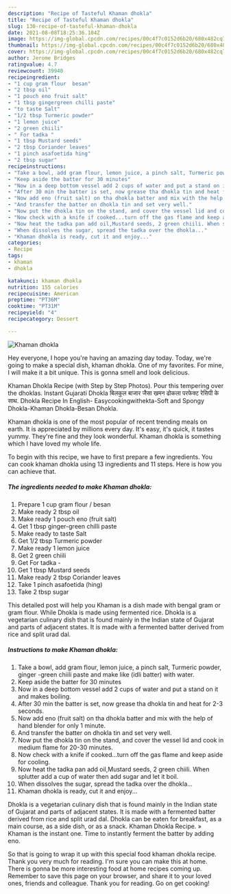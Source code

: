 ```yaml
---
description: "Recipe of Tasteful Khaman dhokla"
title: "Recipe of Tasteful Khaman dhokla"
slug: 130-recipe-of-tasteful-khaman-dhokla
date: 2021-08-08T18:25:36.104Z
image: https://img-global.cpcdn.com/recipes/00c4f7c0152d6b20/680x482cq70/khaman-dhokla-recipe-main-photo.jpg
thumbnail: https://img-global.cpcdn.com/recipes/00c4f7c0152d6b20/680x482cq70/khaman-dhokla-recipe-main-photo.jpg
cover: https://img-global.cpcdn.com/recipes/00c4f7c0152d6b20/680x482cq70/khaman-dhokla-recipe-main-photo.jpg
author: Jerome Bridges
ratingvalue: 4.7
reviewcount: 39940
recipeingredient:
- "1 cup gram flour  besan"
- "2 tbsp oil"
- "1 pouch eno fruit salt"
- "1 tbsp gingergreen chilli paste"
- "to taste Salt"
- "1/2 tbsp Turmeric powder"
- "1 lemon juice"
- "2 green chiili"
- " For tadka "
- "1 tbsp Mustard seeds"
- "2 tbsp Coriander leaves"
- "1 pinch asafoetida hing"
- "2 tbsp sugar"
recipeinstructions:
- "Take a bowl, add gram flour, lemon juice, a pinch salt, Turmeric powder, ginger -green chiili paste and make like (idli batter) with water."
- "Keep aside the batter for 30 minutes"
- "Now in a deep bottom vessel add 2 cups of water and put a stand on it and makes boiling."
- "After 30 min the batter is set, now grease tha dhokla tin and heat for 2-3 seconds."
- "Now add eno (fruit salt) on tha dhokla batter and mix with the help of hand blender for only 1 minute."
- "And transfer the batter on dhokla tin and set very well."
- "Now put the dhokla tin on the stand, and cover the vessel lid and cook in medium flame for 20-30 minutes."
- "Now check with a knife if cooked...turn off the gas flame and keep aside for cooling."
- "Now heat the tadka pan add oil,Mustard seeds, 2 green chiili. When splutter add a cup of water then add sugar and let it boil."
- "When dissolves the sugar, spread the tadka over the dhokla..."
- "Khaman dhokla is ready, cut it and enjoy..."
categories:
- Recipe
tags:
- khaman
- dhokla

katakunci: khaman dhokla 
nutrition: 155 calories
recipecuisine: American
preptime: "PT36M"
cooktime: "PT31M"
recipeyield: "4"
recipecategory: Dessert

---
```



![Khaman dhokla](https://img-global.cpcdn.com/recipes/00c4f7c0152d6b20/680x482cq70/khaman-dhokla-recipe-main-photo.jpg)

Hey everyone, I hope you're having an amazing day today. Today, we're going to make a special dish, khaman dhokla. One of my favorites. For mine, I will make it a bit unique. This is gonna smell and look delicious.

Khaman Dhokla Recipe (with Step by Step Photos). Pour this tempering over the dhoklas. Instant Gujarati Dhokla बिलकुल बाजार जैसा खमन ढोकला परफेक्ट रेसिपी के साथ. Dhokla Recipe In English- Easycookingwithekta-Soft and Spongy Dhokla-Khaman Dhokla-Besan Dhokla.

Khaman dhokla is one of the most popular of recent trending meals on earth. It is appreciated by millions every day. It's easy, it's quick, it tastes yummy. They're fine and they look wonderful. Khaman dhokla is something which I have loved my whole life.


To begin with this recipe, we have to first prepare a few ingredients. You can cook khaman dhokla using 13 ingredients and 11 steps. Here is how you can achieve that.

<!--inarticleads1-->

##### The ingredients needed to make Khaman dhokla:

1. Prepare 1 cup gram flour / besan
1. Make ready 2 tbsp oil
1. Make ready 1 pouch eno (fruit salt)
1. Get 1 tbsp ginger-green chilli paste
1. Make ready to taste Salt
1. Get 1/2 tbsp Turmeric powder
1. Make ready 1 lemon juice
1. Get 2 green chiili
1. Get  For tadka -
1. Get 1 tbsp Mustard seeds
1. Make ready 2 tbsp Coriander leaves
1. Take 1 pinch asafoetida (hing)
1. Take 2 tbsp sugar


This detailed post will help you Khaman is a dish made with bengal gram or gram flour. While Dhokla is made using fermented rice. Dhokla is a vegetarian culinary dish that is found mainly in the Indian state of Gujarat and parts of adjacent states. It is made with a fermented batter derived from rice and split urad dal. 

<!--inarticleads2-->

##### Instructions to make Khaman dhokla:

1. Take a bowl, add gram flour, lemon juice, a pinch salt, Turmeric powder, ginger -green chiili paste and make like (idli batter) with water.
1. Keep aside the batter for 30 minutes
1. Now in a deep bottom vessel add 2 cups of water and put a stand on it and makes boiling.
1. After 30 min the batter is set, now grease tha dhokla tin and heat for 2-3 seconds.
1. Now add eno (fruit salt) on tha dhokla batter and mix with the help of hand blender for only 1 minute.
1. And transfer the batter on dhokla tin and set very well.
1. Now put the dhokla tin on the stand, and cover the vessel lid and cook in medium flame for 20-30 minutes.
1. Now check with a knife if cooked...turn off the gas flame and keep aside for cooling.
1. Now heat the tadka pan add oil,Mustard seeds, 2 green chiili. When splutter add a cup of water then add sugar and let it boil.
1. When dissolves the sugar, spread the tadka over the dhokla...
1. Khaman dhokla is ready, cut it and enjoy...


Dhokla is a vegetarian culinary dish that is found mainly in the Indian state of Gujarat and parts of adjacent states. It is made with a fermented batter derived from rice and split urad dal. Dhokla can be eaten for breakfast, as a main course, as a side dish, or as a snack. Khaman Dhokla Recipe. » Khaman is the instant one. Time to instantly ferment the batter by adding eno. 

So that is going to wrap it up with this special food khaman dhokla recipe. Thank you very much for reading. I'm sure you can make this at home. There is gonna be more interesting food at home recipes coming up. Remember to save this page on your browser, and share it to your loved ones, friends and colleague. Thank you for reading. Go on get cooking!
